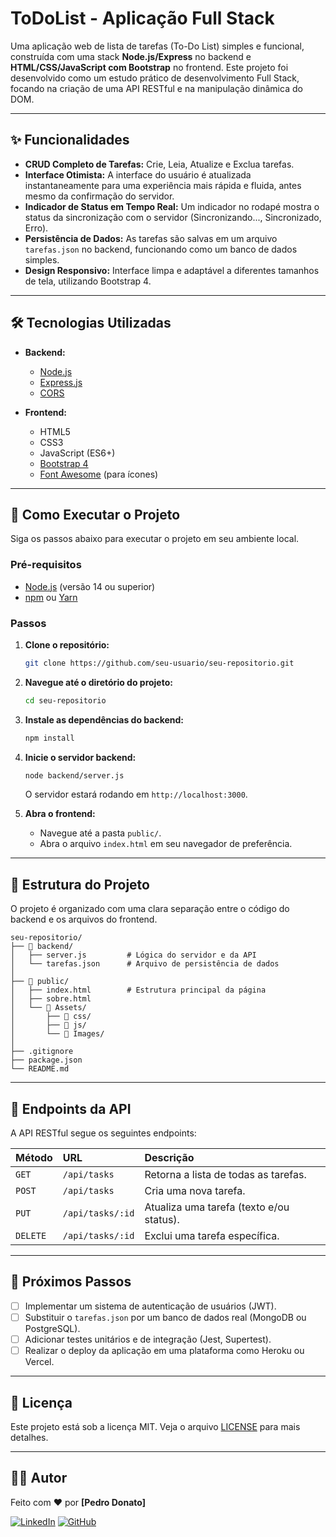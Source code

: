 # ToDoList - Aplicação Full Stack

 <!-- SUBSTITUA PELO SEU SCREENSHOT/GIF -->

Uma aplicação web de lista de tarefas (To-Do List) simples e funcional, construída com uma stack **Node.js/Express** no backend e **HTML/CSS/JavaScript com Bootstrap** no frontend. Este projeto foi desenvolvido como um estudo prático de desenvolvimento Full Stack, focando na criação de uma API RESTful e na manipulação dinâmica do DOM.

---

## ✨ Funcionalidades

- **CRUD Completo de Tarefas:** Crie, Leia, Atualize e Exclua tarefas.
- **Interface Otimista:** A interface do usuário é atualizada instantaneamente para uma experiência mais rápida e fluida, antes mesmo da confirmação do servidor.
- **Indicador de Status em Tempo Real:** Um indicador no rodapé mostra o status da sincronização com o servidor (Sincronizando..., Sincronizado, Erro).
- **Persistência de Dados:** As tarefas são salvas em um arquivo `tarefas.json` no backend, funcionando como um banco de dados simples.
- **Design Responsivo:** Interface limpa e adaptável a diferentes tamanhos de tela, utilizando Bootstrap 4.

---

## 🛠️ Tecnologias Utilizadas

- **Backend:**
  - [Node.js](https://nodejs.org/en/)
  - [Express.js](https://expressjs.com/pt-br/)
  - [CORS](https://www.npmjs.com/package/cors)

- **Frontend:**
  - HTML5
  - CSS3
  - JavaScript (ES6+)
  - [Bootstrap 4](https://getbootstrap.com/docs/4.4/getting-started/introduction/)
  - [Font Awesome](https://fontawesome.com/) (para ícones)

---

## 🚀 Como Executar o Projeto

Siga os passos abaixo para executar o projeto em seu ambiente local.

### Pré-requisitos

- [Node.js](https://nodejs.org/en/) (versão 14 ou superior)
- [npm](https://www.npmjs.com/) ou [Yarn](https://yarnpkg.com/)

### Passos

1.  **Clone o repositório:**
    ```bash
    git clone https://github.com/seu-usuario/seu-repositorio.git
    ```

2.  **Navegue até o diretório do projeto:**
    ```bash
    cd seu-repositorio
    ```

3.  **Instale as dependências do backend:**
    ```bash
    npm install
    ```

4.  **Inicie o servidor backend:**
    ```bash
    node backend/server.js
    ```
    O servidor estará rodando em `http://localhost:3000`.

5.  **Abra o frontend:**
    -   Navegue até a pasta `public/`.
    -   Abra o arquivo `index.html` em seu navegador de preferência.

---

## 📂 Estrutura do Projeto

O projeto é organizado com uma clara separação entre o código do backend e os arquivos do frontend.

```
seu-repositorio/
├── 📂 backend/
│   ├── server.js         # Lógica do servidor e da API
│   └── tarefas.json      # Arquivo de persistência de dados
│
├── 📂 public/
│   ├── index.html        # Estrutura principal da página
│   ├── sobre.html
│   └── 📂 Assets/
│       ├── 📂 css/
│       ├── 📂 js/
│       └── 📂 Images/
│
├── .gitignore
├── package.json
└── README.md
```

---

## 📝 Endpoints da API

A API RESTful segue os seguintes endpoints:

| Método | URL                  | Descrição                                 |
| :----- | :------------------- | :---------------------------------------- |
| `GET`  | `/api/tasks`         | Retorna a lista de todas as tarefas.      |
| `POST` | `/api/tasks`         | Cria uma nova tarefa.                     |
| `PUT`  | `/api/tasks/:id`     | Atualiza uma tarefa (texto e/ou status).  |
| `DELETE`| `/api/tasks/:id`    | Exclui uma tarefa específica.             |

---

## 🔮 Próximos Passos

- [ ] Implementar um sistema de autenticação de usuários (JWT).
- [ ] Substituir o `tarefas.json` por um banco de dados real (MongoDB ou PostgreSQL).
- [ ] Adicionar testes unitários e de integração (Jest, Supertest).
- [ ] Realizar o deploy da aplicação em uma plataforma como Heroku ou Vercel.

---

## 📄 Licença

Este projeto está sob a licença MIT. Veja o arquivo [LICENSE](LICENSE.md) para mais detalhes.

---

## 👨‍💻 Autor

Feito com ❤️ por **[Pedro Donato]**

[![LinkedIn](https://img.shields.io/badge/linkedin-%230077B5.svg?style=for-the-badge&logo=linkedin&logoColor=white)](https://www.linkedin.com/in/donatosilva/)
[![GitHub](https://img.shields.io/badge/github-%23121011.svg?style=for-the-badge&logo=github&logoColor=white)](https://github.com/Ricardo-Donato/)
